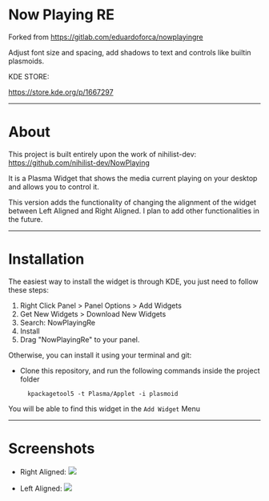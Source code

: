 # Now Playing RE

Forked from https://gitlab.com/eduardoforca/nowplayingre

Adjust font size and spacing, add shadows to text and controls like builtin plasmoids.

KDE STORE:

https://store.kde.org/p/1667297

-----
# About

This project is built entirely upon the work of nihilist-dev: https://github.com/nihilist-dev/NowPlaying

It is a Plasma Widget that shows the media current playing on your desktop and allows you to control it.

This version adds the functionality of changing the alignment of the widget between Left Aligned and Right Aligned. I plan to add other functionalities in the future.

------
# Installation

The easiest way to install the widget is through KDE, you just need to follow these steps:

1. Right Click Panel > Panel Options > Add Widgets
2. Get New Widgets > Download New Widgets
3. Search: NowPlayingRe
4. Install
5. Drag "NowPlayingRe" to your panel.

Otherwise, you can install it using your terminal and git:

- Clone this repository, and run the following commands inside the project folder

        kpackagetool5 -t Plasma/Applet -i plasmoid

You will be able to find this widget in the `Add Widget` Menu

--------
# Screenshots

- Right Aligned:
![](https://images.pling.com/img/00/00/64/02/87/1667297/screenshot-20211218-155155.png)

- Left Aligned:
![](https://images.pling.com/img/00/00/64/02/87/1667297/screenshot-20211218-155355.png)

